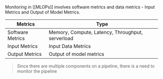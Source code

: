 Monitoring in [[MLOPs]] involves software metrics and data metrics - Input Metrics  and Output of Model Metrics.

Metrics | Type
--|--
Software Metrics | Memory, Compute, Latency, Throughput, serverload
Input Metrics | Input Data Metrics
Output Metrics | Output of model metrics 


> Since there are multiple components on a pipeline, there is a need to monitor the pipeline
